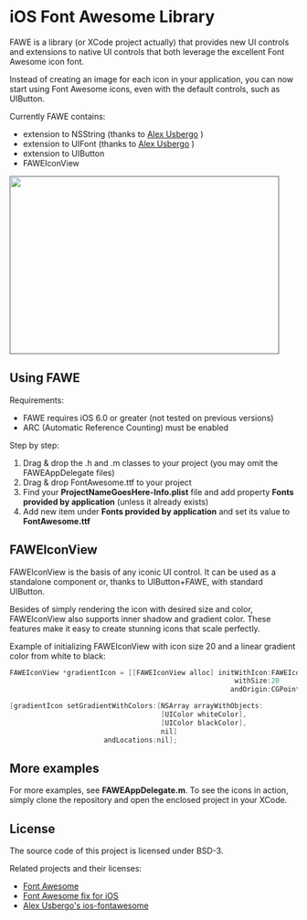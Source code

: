 iOS Font Awesome Library
========

FAWE is a library (or XCode project actually) that provides new UI controls and extensions to 
native UI controls that both leverage the excellent Font Awesome icon font.

Instead of creating an image for each icon in your application, you can now start using 
Font Awesome icons, even with the default controls, such as UIButton.

Currently FAWE contains:
- extension to NSString (thanks to [Alex Usbergo](https://github.com/alexdrone/ios-fontawesome) )
- extension to UIFont (thanks to [Alex Usbergo](https://github.com/alexdrone/ios-fontawesome) )
- extension to UIButton
- FAWEIconView

<img src="https://github.com/mediacabinet/fawe-ios/blob/master/FAWE/example.png?raw=true" width="470" height="310" style="border: 1px solid #7e8394" />

Using FAWE
-------------------

Requirements:
- FAWE requires iOS 6.0 or greater (not tested on previous versions)
- ARC (Automatic Reference Counting) must be enabled


Step by step:

1. Drag & drop the .h and .m classes to your project (you may omit the FAWEAppDelegate files)
2. Drag & drop FontAwesome.ttf to your project
3. Find your **ProjectNameGoesHere-Info.plist** file and add property **Fonts provided by application** (unless it already exists)
4. Add new item under **Fonts provided by application** and set its value to **FontAwesome.ttf**

FAWEIconView
-------------------

FAWEIconView is the basis of any iconic UI control. It can be used as a standalone component or, 
thanks to UIButton+FAWE, with standard UIButton. 

Besides of simply rendering the icon with desired size and color, FAWEIconView also supports
inner shadow and gradient color. These features make it easy to create stunning icons
that scale perfectly.

Example of initializing FAWEIconView with icon size 20 and a linear gradient color from white to black:
```objectivec
FAWEIconView *gradientIcon = [[FAWEIconView alloc] initWithIcon:FAWEIconAmbulance
                                                       withSize:20
                                                      andOrigin:CGPointZero];

[gradientIcon setGradientWithColors:[NSArray arrayWithObjects:
                                     [UIColor whiteColor],
                                     [UIColor blackColor],
                                     nil]
                       andLocations:nil];
```
        
More examples
-------------------

For more examples, see **FAWEAppDelegate.m**. To see the icons in action, simply clone the repository and open the enclosed project in your XCode.

License
-------------------

The source code of this project is licensed under BSD-3.

Related projects and their licenses:
 - [Font Awesome](http://fortawesome.github.com/Font-Awesome/#license)
 - [Font Awesome fix for iOS](https://github.com/leberwurstsaft/FontAwesome-for-iOS)
 - [Alex Usbergo's ios-fontawesome](https://github.com/alexdrone/ios-fontawesome)

